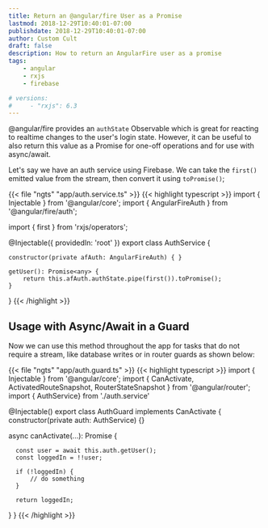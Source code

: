 ```yaml
---
title: Return an @angular/fire User as a Promise
lastmod: 2018-12-29T10:40:01-07:00
publishdate: 2018-12-29T10:40:01-07:00
author: Custom Cult
draft: false
description: How to return an AngularFire user as a promise
tags: 
    - angular
    - rxjs
    - firebase

# versions: 
#     - "rxjs": 6.3
---
```



@angular/fire provides an `authState` Observable which is great for reacting to realtime changes to the user's login state. However, it can be useful to also return this value as a Promise for one-off operations and for use with async/await. 

Let's say we have an auth service using Firebase. We can take the `first()` emitted value from the stream, then convert it using `toPromise()`; 

{{< file "ngts" "app/auth.service.ts" >}}
{{< highlight typescript >}}
import { Injectable } from '@angular/core';
import { AngularFireAuth } from '@angular/fire/auth';

import { first } from 'rxjs/operators';

@Injectable({ providedIn: 'root' })
export class AuthService {

    constructor(private afAuth: AngularFireAuth) { }

    getUser(): Promise<any> {
        return this.afAuth.authState.pipe(first()).toPromise();
    }

}
{{< /highlight >}}




## Usage with Async/Await in a Guard

Now we can use this method throughout the app for tasks that do not require a stream, like database writes or in router guards as shown below: 

{{< file "ngts" "app/auth.guard.ts" >}}
{{< highlight typescript >}}
import { Injectable } from '@angular/core';
import { CanActivate, ActivatedRouteSnapshot, RouterStateSnapshot } from '@angular/router';
import { AuthService} from './auth.service'

@Injectable()
export class AuthGuard implements CanActivate {
  constructor(private auth: AuthService) {}

  async canActivate(...): Promise<boolean> {

      const user = await this.auth.getUser();
      const loggedIn = !!user;

      if (!loggedIn) {
          // do something
      }

      return loggedIn;
  }
}
{{< /highlight >}}
